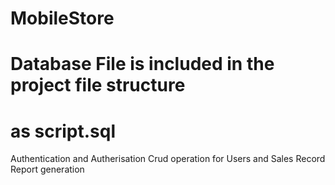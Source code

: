 # MobileStore
# Database File is included in the project file structure
# as script.sql
Authentication and Autherisation 
Crud operation for Users and Sales Record
Report generation
